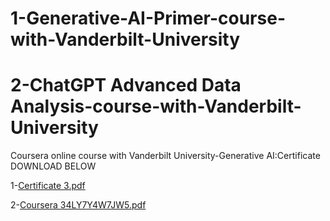 # 1-Generative-AI-Primer-course-with-Vanderbilt-University
# 2-ChatGPT Advanced Data Analysis-course-with-Vanderbilt-University
Coursera online course with Vanderbilt University-Generative AI:Certificate
DOWNLOAD BELOW

1-[Certificate 3.pdf](https://github.com/user-attachments/files/16461443/Certificate.3.pdf)

2-[Coursera 34LY7Y4W7JW5.pdf](https://github.com/user-attachments/files/16461552/Coursera.34LY7Y4W7JW5.pdf)

